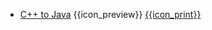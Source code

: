 * [C++ to Java]({{baseUrl}}/cppToJava/)
  <trigger for="pop:cppToJava-preview">{{icon_preview}}</trigger> [{{icon_print}}](cppToJava/print.html)

<popover id="pop:cppToJava-preview" title="C++ to Java {{icon_preview}}" placement="right">
  <div slot="content">
    <include src="preview.md" />
  </div>
</popover>
